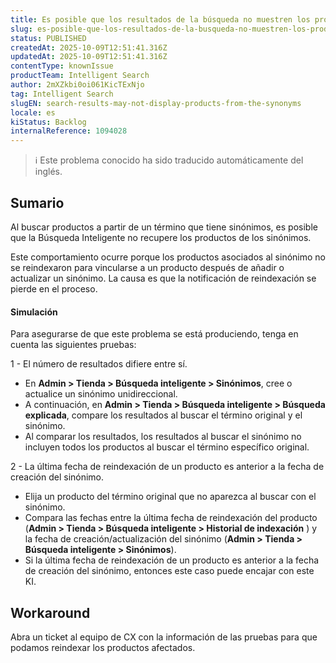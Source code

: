 ```yaml
---
title: Es posible que los resultados de la búsqueda no muestren los productos de los sinónimos
slug: es-posible-que-los-resultados-de-la-busqueda-no-muestren-los-productos-de-los-sinonimos
status: PUBLISHED
createdAt: 2025-10-09T12:51:41.316Z
updatedAt: 2025-10-09T12:51:41.316Z
contentType: knownIssue
productTeam: Intelligent Search
author: 2mXZkbi0oi061KicTExNjo
tag: Intelligent Search
slugEN: search-results-may-not-display-products-from-the-synonyms
locale: es
kiStatus: Backlog
internalReference: 1094028
---
```


>ℹ️ Este problema conocido ha sido traducido automáticamente del inglés.

## Sumario


Al buscar productos a partir de un término que tiene sinónimos, es posible que la Búsqueda Inteligente no recupere los productos de los sinónimos.

Este comportamiento ocurre porque los productos asociados al sinónimo no se reindexaron para vincularse a un producto después de añadir o actualizar un sinónimo. La causa es que la notificación de reindexación se pierde en el proceso.


#### Simulación


Para asegurarse de que este problema se está produciendo, tenga en cuenta las siguientes pruebas:

1 - El número de resultados difiere entre sí.

- En **Admin > Tienda > Búsqueda inteligente > Sinónimos**, cree o actualice un sinónimo unidireccional.
- A continuación, en **Admin > Tienda > Búsqueda inteligente > Búsqueda explicada**, compare los resultados al buscar el término original y el sinónimo.
- Al comparar los resultados, los resultados al buscar el sinónimo no incluyen todos los productos al buscar el término específico original.

2 - La última fecha de reindexación de un producto es anterior a la fecha de creación del sinónimo.

- Elija un producto del término original que no aparezca al buscar con el sinónimo.
- Compara las fechas entre la última fecha de reindexación del producto (**Admin > Tienda > Búsqueda inteligente > Historial de indexación** ) y la fecha de creación/actualización del sinónimo (**Admin > Tienda > Búsqueda inteligente > Sinónimos**).
- Si la última fecha de reindexación de un producto es anterior a la fecha de creación del sinónimo, entonces este caso puede encajar con este KI.

## Workaround


Abra un ticket al equipo de CX con la información de las pruebas para que podamos reindexar los productos afectados.


